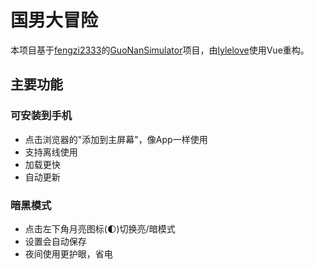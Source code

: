 # 国男大冒险

本项目基于[fengzi2333](https://github.com/Fengzi2333)的[GuoNanSimulator](https://github.com/Fengzi2333/GuoNanSimulator)项目，由[lylelove](https://github.com/lylelove)使用Vue重构。

## 主要功能

### 可安装到手机
- 点击浏览器的"添加到主屏幕"，像App一样使用
- 支持离线使用
- 加载更快
- 自动更新

### 暗黑模式
- 点击左下角月亮图标(🌓)切换亮/暗模式
- 设置会自动保存
- 夜间使用更护眼，省电
